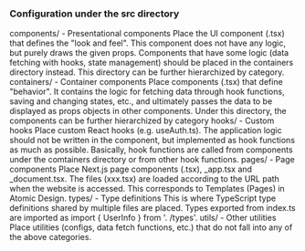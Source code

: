 ### Configuration under the src directory

components/ - Presentational components
  Place the UI component (.tsx) that defines the "look and feel".
  This component does not have any logic, but purely draws the given props.
  Components that have some logic (data fetching with hooks, state management) should be placed in the containers directory instead.
  This directory can be further hierarchized by category.
containers/ - Container components
  Place components (.tsx) that define "behavior".
  It contains the logic for fetching data through hook functions, saving and changing states, etc., and ultimately passes the data to be displayed as props objects in other components.
  Under this directory, the components can be further hierarchized by category
hooks/ - Custom hooks
  Place custom React hooks (e.g. useAuth.ts).
  The application logic should not be written in the component, but implemented as hook functions as much as possible.
  Basically, hook functions are called from components under the comtainers directory or from other hook functions.
pages/ - Page components
  Place Next.js page components (.tsx), _app.tsx and _document.tsx.
  The files (xxx.tsx) are loaded according to the URL path when the website is accessed.
  This corresponds to Templates (Pages) in Atomic Design.
types/ - Type definitions
  This is where TypeScript type definitions shared by multiple files are placed.
  Types exported from index.ts are imported as import { UserInfo } from '. /types'.
utils/ - Other utilities
  Place utilities (configs, data fetch functions, etc.) that do not fall into any of the above categories.

